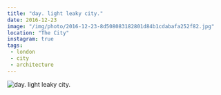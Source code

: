 ```yaml
---
title: "day. light leaky city."
date: 2016-12-23
image: "/img/photo/2016-12-23-8d508083182801d84b1cdabafa252f82.jpg"
location: "The City"
instagram: true
tags:
 - london
 - city
 - architecture
---
```


![day. light leaky city.](/img/photo/2016-12-23-8d508083182801d84b1cdabafa252f82.jpg)
